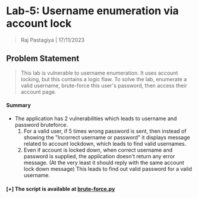 # Lab-5: Username enumeration via account lock
> Raj Pastagiya | 17/11/2023

## Problem Statement

> This lab is vulnerable to username enumeration. It uses account locking, but this contains a logic flaw. To solve the lab, enumerate a valid username, brute-force this user's password, then access their account page. 

#### Summary
- The application has 2 vulnerabilities which leads to username and password bruteforce.
	1. For a valid user, if 5 times wrong password is sent, then instead of showing the "Incorrect username or password" it displays message related to account lockdown, which leads to find valid usernames.
	2. Even if account is locked down, when correct username and password is supplied, the application doesn't return any error message. (At the very least it should reply with the same account lock down message) This leads to find out valid password for a valid username.

#### \[+] The script is available at [brute-force.py](./scripts/brute-force.py)





